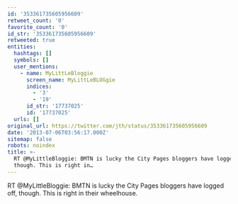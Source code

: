 ```yaml
---
id: '353361735605956609'
retweet_count: '0'
favorite_count: '0'
id_str: '353361735605956609'
retweeted: true
entities:
  hashtags: []
  symbols: []
  user_mentions:
    - name: MyLittLeBloggie
      screen_name: MyLittLeBLOGgie
      indices:
        - '3'
        - '19'
      id_str: '17737025'
      id: '17737025'
  urls: []
original_url: https://twitter.com/jth/status/353361735605956609
date: '2013-07-06T03:56:17.000Z'
sitemap: false
robots: noindex
title: >-
  RT @MyLittleBloggie: BMTN is lucky the City Pages bloggers have logged off,
  though. This is right in…
---
```


RT @MyLittleBloggie: BMTN is lucky the City Pages bloggers have logged off, though. This is right in their wheelhouse.